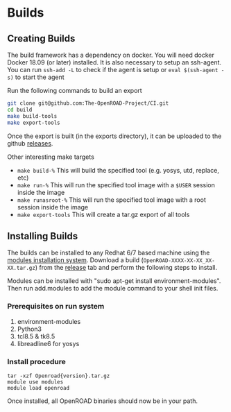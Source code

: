 # Builds

## Creating Builds
The build framework has a dependency on docker. You will need docker Docker 18.09 (or later) installed. It is also necessary to setup an ssh-agent. You can run `ssh-add -L` to check if the agent is setup or `eval $(ssh-agent -s)` to start the agent

Run the following commands to build an export
```bash
git clone git@github.com:The-OpenROAD-Project/CI.git
cd build
make build-tools
make export-tools
```

Once the export is built (in the exports directory), it can be uploaded to the github [releases](https://github.com/The-OpenROAD-Project/CI/releases).

Other interesting make targets

- `make build-%` This will build the specified tool (e.g. yosys, utd, replace, etc)
- `make run-%` This will run the specified tool image with a `$USER` session inside the image
- `make runasroot-%` This will run the specified tool image with a root session inside the image
- `make export-tools` This will create a tar.gz export of all tools

## Installing Builds
The builds can be installed to any Redhat 6/7 based machine using the [modules installation system](https://modules.readthedocs.io/en/latest/). Download a build (`OpenROAD-XXXX-XX-XX_XX-XX.tar.gz`) from the [release](https://github.com/The-OpenROAD-Project/alpha-release/releases) tab and perform the following steps to install.

Modules can be installed with "sudo apt-get install environment-modules".
Then run add.modules to add the module command to your shell init files.

### Prerequisites on run system
1. environment-modules
1. Python3
1. tcl8.5 & tk8.5
1. libreadline6 for yosys

### Install procedure
```
tar -xzf Openroad{version}.tar.gz
module use modules
module load openroad
```
Once installed, all OpenROAD binaries should now be in your path.
